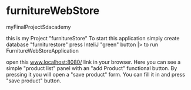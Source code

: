 # furnitureWebStore
myFinalProjectSdacademy

this is my Project "furnitureStore"
To start this application simply create database "furniturestore" press InteliJ "green" button |> to run FurnitureWebStoreApplication

open this www.localhost:8080/ link in your browser. Here you can see a simple "product list" panel with an "add Product" functional button. By pressing it you will open a "save product" form. You can fill it in and press "save product" button.
